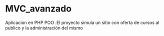 # MVC_avanzado
Aplicacion en PHP POO .El proyecto simula un sitio con oferta de cursos al publico y la administración del mismo
